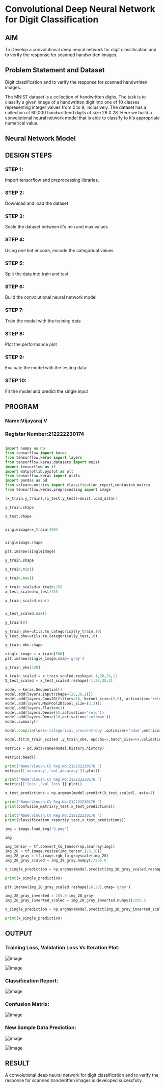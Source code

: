 
# Convolutional Deep Neural Network for Digit Classification

## AIM

To Develop a convolutional deep neural network for digit classification and to verify the response for scanned handwritten images.

## Problem Statement and Dataset

Digit classification and to verify the response for scanned handwritten images.

The MNIST dataset is a collection of handwritten digits. The task is to classify a given image of a handwritten digit into one of 10 classes representing integer values from 0 to 9, inclusively. The dataset has a collection of 60,000 handwrittend digits of size 28 X 28. Here we build a convolutional neural network model that is able to classify to it's appropriate numerical value.

## Neural Network Model



## DESIGN STEPS

### STEP 1:
Import tensorflow and preprocessing libraries.

### STEP 2:
Download and load the dataset

### STEP 3:
Scale the dataset between it's min and max values

### STEP 4:
Using one hot encode, encode the categorical values

### STEP 5:
Split the data into train and test

### STEP 6:
Build the convolutional neural network model

### STEP 7:
Train the model with the training data

### STEP 8:
Plot the performance plot

### STEP 9:
Evaluate the model with the testing data

### STEP 10:
Fit the model and predict the single input

## PROGRAM
### Name:Vijayaraj V
### Register Number:212222230174
```python

import numpy as np
from tensorflow import keras
from tensorflow.keras import layers
from tensorflow.keras.datasets import mnist
import tensorflow as tf
import matplotlib.pyplot as plt
from tensorflow.keras import utils
import pandas as pd
from sklearn.metrics import classification_report,confusion_matrix
from tensorflow.keras.preprocessing import image

(x_train,y_train),(x_test,y_test)=mnist.load_data()

x_train.shape

x_test.shape


singleimage=x_train[200]


singleimage.shape

plt.imshow(singleimage)

y_train.shape

x_train.min()

x_train.max()

x_train_scaled=x_train/255
x_test_scaled=x_test/255

x_train_scaled.min()


x_test_scaled.max()

y_train[0]

y_train_ohe=utils.to_categorical(y_train,10)
y_test_ohe=utils.to_categorical(y_test,10)

y_train_ohe.shape

single_image = x_train[500]
plt.imshow(single_image,cmap='gray')

y_train_ohe[500]

X_train_scaled = x_train_scaled.reshape(-1,28,28,1)
X_test_scaled = x_test_scaled.reshape(-1,28,28,1)

model = keras.Sequential()
model.add(layers.Input(shape=(28,28,1)))
model.add(layers.Conv2D(filters=16, kernel_size=(9,9), activation='relu'))
model.add(layers.MaxPool2D(pool_size=(3,3)))
model.add(layers.Flatten())
model.add(layers.Dense(65,activation='relu'))
model.add(layers.Dense(10,activation='softmax'))
model.summary()

model.compile(loss='categorical_crossentropy',optimizer='adam',metrics='accuracy')

model.fit(X_train_scaled ,y_train_ohe, epochs=5,batch_size=64,validation_data=(X_test_scaled,y_test_ohe))

metrics = pd.DataFrame(model.history.history)

metrics.head()

print("Name:Vinush.CV Reg.No:212222230176 ")
metrics[['accuracy','val_accuracy']].plot()

print("Name:Vinush.CV Reg.No:212222230176 ")
metrics[['loss','val_loss']].plot()

x_test_predictions = np.argmax(model.predict(X_test_scaled), axis=1)

print("Name:Vinush.CV Reg.No:212222230176 ")
print(confusion_matrix(y_test,x_test_predictions))

print("Name:Vinush.CV Reg.No:212222230176 ")
print(classification_report(y_test,x_test_predictions))

img = image.load_img('9.png')

img

img_tensor = tf.convert_to_tensor(np.asarray(img))
img_28 = tf.image.resize(img_tensor,(28,28))
img_28_gray = tf.image.rgb_to_grayscale(img_28)
img_28_gray_scaled = img_28_gray.numpy()/255.0

x_single_prediction = np.argmax(model.predict(img_28_gray_scaled.reshape(1,28,28,1)),axis=1)

print(x_single_prediction)

plt.imshow(img_28_gray_scaled.reshape(28,28),cmap='gray')

img_28_gray_inverted = 255.0-img_28_gray
img_28_gray_inverted_scaled = img_28_gray_inverted.numpy()/255.0

x_single_prediction = np.argmax(model.predict(img_28_gray_inverted_scaled.reshape(1,28,28,1)),axis=1)

print(x_single_prediction)

```


## OUTPUT

### Training Loss, Validation Loss Vs Iteration Plot:

![image](https://github.com/vijayarajv1704/mnist-classification/assets/121303741/10946613-bc4c-43ef-b28a-64f6602a4420)


![image](https://github.com/vijayarajv1704/mnist-classification/assets/121303741/12fab053-97c3-48ca-80b7-f47dbd7b5386)


### Classification Report:

![image](https://github.com/vijayarajv1704/mnist-classification/assets/121303741/a465b6fd-7ba6-45f4-b08f-de2f1d44d2a4)



### Confusion Matrix:

![image](https://github.com/vijayarajv1704/mnist-classification/assets/121303741/5f59f081-b061-4270-ab2d-7542bda8c269)


### New Sample Data Prediction:

![image](https://github.com/vijayarajv1704/mnist-classification/assets/121303741/fec34469-116a-4dda-9609-ccb5473f7006)


![image](https://github.com/vijayarajv1704/mnist-classification/assets/121303741/9d684335-536c-496c-89a2-403739e12715)




## RESULT
A convolutional deep neural network for digit classification and to verify the response for scanned handwritten images is developed sucessfully.
